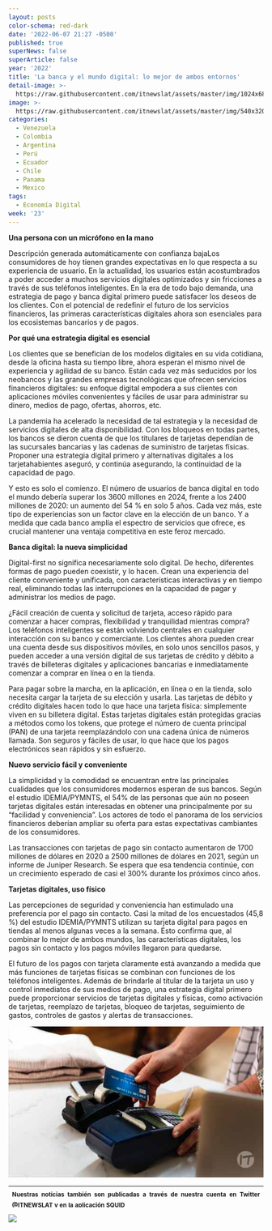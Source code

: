 ```yaml
---
layout: posts
color-schema: red-dark
date: '2022-06-07 21:27 -0500'
published: true
superNews: false
superArticle: false
year: '2022'
title: 'La banca y el mundo digital: lo mejor de ambos entornos'
detail-image: >-
  https://raw.githubusercontent.com/itnewslat/assets/master/img/1024x680/Punto-de-venta-g.jpg
image: >-
  https://raw.githubusercontent.com/itnewslat/assets/master/img/540x320/Punto-de-venta-p.jpg
categories:
  - Venezuela
  - Colombia
  - Argentina
  - Perú
  - Ecuador
  - Chile
  - Panama
  - Mexico
tags:
  - Economía Digital
week: '23'
---
```

**Una persona con un micrófono en la mano**

Descripción generada automáticamente con confianza bajaLos consumidores de hoy tienen grandes expectativas en lo que respecta a su experiencia de usuario. En la actualidad, los usuarios están acostumbrados a poder acceder a muchos servicios digitales optimizados y sin fricciones a través de sus teléfonos inteligentes. En la era de todo bajo demanda, una estrategia de pago y banca digital primero puede satisfacer los deseos de los clientes. Con el potencial de redefinir el futuro de los servicios financieros, las primeras características digitales ahora son esenciales para los ecosistemas bancarios y de pagos. 

**Por qué una estrategia digital es esencial**

Los clientes que se benefician de los modelos digitales en su vida cotidiana, desde la oficina hasta su tiempo libre, ahora esperan el mismo nivel de experiencia y agilidad de su banco. Están cada vez más seducidos por los neobancos y las grandes empresas tecnológicas que ofrecen servicios financieros digitales: su enfoque digital empodera a sus clientes con aplicaciones móviles convenientes y fáciles de usar para administrar su dinero, medios de pago, ofertas, ahorros, etc.

La pandemia ha acelerado la necesidad de tal estrategia y la necesidad de servicios digitales de alta disponibilidad. Con los bloqueos en todas partes, los bancos se dieron cuenta de que los titulares de tarjetas dependían de las sucursales bancarias y las cadenas de suministro de tarjetas físicas. Proponer una estrategia digital primero y alternativas digitales a los tarjetahabientes aseguró, y continúa asegurando, la continuidad de la capacidad de pago.

Y esto es solo el comienzo. El número de usuarios de banca digital en todo el mundo debería superar los 3600 millones en 2024, frente a los 2400 millones de 2020: un aumento del 54 % en solo 5 años. Cada vez más, este tipo de experiencias son un factor clave en la elección de un banco. Y a medida que cada banco amplía el espectro de servicios que ofrece, es crucial mantener una ventaja competitiva en este feroz mercado.

**Banca digital: la nueva simplicidad**

Digital-first no significa necesariamente solo digital. De hecho, diferentes formas de pago pueden coexistir, y lo hacen. Crean una experiencia del cliente conveniente y unificada, con características interactivas y en tiempo real, eliminando todas las interrupciones en la capacidad de pagar y administrar los medios de pago.

¿Fácil creación de cuenta y solicitud de tarjeta, acceso rápido para comenzar a hacer compras, flexibilidad y tranquilidad mientras compra? Los teléfonos inteligentes se están volviendo centrales en cualquier interacción con su banco y comerciante. Los clientes ahora pueden crear una cuenta desde sus dispositivos móviles, en solo unos sencillos pasos, y pueden acceder a una versión digital de sus tarjetas de crédito y débito a través de billeteras digitales y aplicaciones bancarias e inmediatamente comenzar a comprar en línea o en la tienda.

Para pagar sobre la marcha, en la aplicación, en línea o en la tienda, solo necesita cargar la tarjeta de su elección y usarla. Las tarjetas de débito y crédito digitales hacen todo lo que hace una tarjeta física: simplemente viven en su billetera digital. Estas tarjetas digitales están protegidas gracias a métodos como los tokens, que protege el número de cuenta principal (PAN) de una tarjeta reemplazándolo con una cadena única de números llamada. Son seguros y fáciles de usar, lo que hace que los pagos electrónicos sean rápidos y sin esfuerzo. 

**Nuevo servicio fácil y conveniente**

La simplicidad y la comodidad se encuentran entre las principales cualidades que los consumidores modernos esperan de sus bancos. Según el estudio IDEMIA/PYMNTS, el 54% de las personas que aún no poseen tarjetas digitales están interesadas en obtener una principalmente por su “facilidad y conveniencia”. Los actores de todo el panorama de los servicios financieros deberían ampliar su oferta para estas expectativas cambiantes de los consumidores.

Las transacciones con tarjetas de pago sin contacto aumentaron de 1700 millones de dólares en 2020 a 2500 millones de dólares en 2021, según un informe de Juniper Research. Se espera que esa tendencia continúe, con un crecimiento esperado de casi el 300% durante los próximos cinco años. 

**Tarjetas digitales, uso físico**

Las percepciones de seguridad y conveniencia han estimulado una preferencia por el pago sin contacto. Casi la mitad de los encuestados (45,8 %) del estudio IDEMIA/PYMNTS utilizan su tarjeta digital para pagos en tiendas al menos algunas veces a la semana. Esto confirma que, al combinar lo mejor de ambos mundos, las características digitales, los pagos sin contacto y los pagos móviles llegaron para quedarse.

El futuro de los pagos con tarjeta claramente está avanzando a medida que más funciones de tarjetas físicas se combinan con funciones de los teléfonos inteligentes. Además de brindarle al titular de la tarjeta un uso y control inmediatos de sus medios de pago, una estrategia digital primero puede proporcionar servicios de tarjetas digitales y físicas, como activación de tarjetas, reemplazo de tarjetas, bloqueo de tarjetas, seguimiento de gastos, controles de gastos y alertas de transacciones. 

![](https://raw.githubusercontent.com/itnewslat/assets/master/img/540x320/Punto-de-venta-p.jpg)

<table style="height: 42px;" width="569">
<tbody>
<tr>
<td style="text-align: justify;"><sub><strong>Nuestras noticias también son publicadas a través de nuestra cuenta en Twitter <a href="https://twitter.com/itnewslat?lang=es">@ITNEWSLAT</a> y en la aplicación <a href="https://squidapp.co/en/">SQUID</a></strong></sub></td>
</tr>
</tbody>
</table>

<img src="https://tracker.metricool.com/c3po.jpg?hash=56f88a41e39ab42c063cc51676587a04"/>